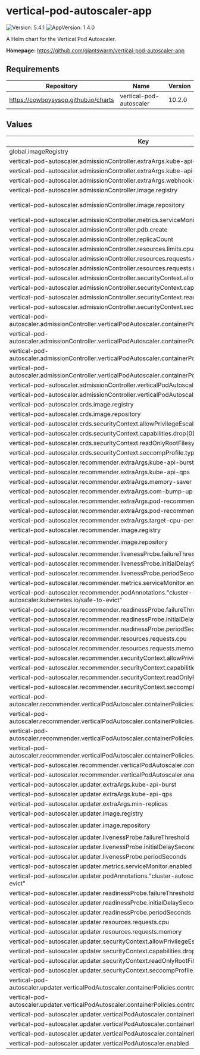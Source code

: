 # vertical-pod-autoscaler-app

![Version: 5.4.1](https://img.shields.io/badge/Version-5.4.1-informational?style=flat-square) ![AppVersion: 1.4.0](https://img.shields.io/badge/AppVersion-1.4.0-informational?style=flat-square)

A Helm chart for the Vertical Pod Autoscaler.

**Homepage:** <https://github.com/giantswarm/vertical-pod-autoscaler-app>

## Requirements

| Repository | Name | Version |
|------------|------|---------|
| https://cowboysysop.github.io/charts | vertical-pod-autoscaler | 10.2.0 |

## Values

| Key | Type | Default | Description |
|-----|------|---------|-------------|
| global.imageRegistry | string | `"gsoci.azurecr.io"` |  |
| vertical-pod-autoscaler.admissionController.extraArgs.kube-api-burst | int | `75` |  |
| vertical-pod-autoscaler.admissionController.extraArgs.kube-api-qps | int | `50` |  |
| vertical-pod-autoscaler.admissionController.extraArgs.webhook-timeout-seconds | int | `5` |  |
| vertical-pod-autoscaler.admissionController.image.registry | string | `""` |  |
| vertical-pod-autoscaler.admissionController.image.repository | string | `"giantswarm/vpa-admission-controller"` |  |
| vertical-pod-autoscaler.admissionController.metrics.serviceMonitor.enabled | bool | `true` |  |
| vertical-pod-autoscaler.admissionController.pdb.create | bool | `true` |  |
| vertical-pod-autoscaler.admissionController.replicaCount | int | `2` |  |
| vertical-pod-autoscaler.admissionController.resources.limits.cpu | string | `"500m"` |  |
| vertical-pod-autoscaler.admissionController.resources.requests.cpu | string | `"250m"` |  |
| vertical-pod-autoscaler.admissionController.resources.requests.memory | string | `"250Mi"` |  |
| vertical-pod-autoscaler.admissionController.securityContext.allowPrivilegeEscalation | bool | `false` |  |
| vertical-pod-autoscaler.admissionController.securityContext.capabilities.drop[0] | string | `"ALL"` |  |
| vertical-pod-autoscaler.admissionController.securityContext.readOnlyRootFilesystem | bool | `true` |  |
| vertical-pod-autoscaler.admissionController.securityContext.seccompProfile.type | string | `"RuntimeDefault"` |  |
| vertical-pod-autoscaler.admissionController.verticalPodAutoscaler.containerPolicies.controlledResources[0] | string | `"cpu"` |  |
| vertical-pod-autoscaler.admissionController.verticalPodAutoscaler.containerPolicies.controlledResources[1] | string | `"memory"` |  |
| vertical-pod-autoscaler.admissionController.verticalPodAutoscaler.containerPolicies.minAllowed.cpu | string | `"250m"` |  |
| vertical-pod-autoscaler.admissionController.verticalPodAutoscaler.containerPolicies.minAllowed.memory | string | `"250Mi"` |  |
| vertical-pod-autoscaler.admissionController.verticalPodAutoscaler.containerPolicies.mode | string | `"Auto"` |  |
| vertical-pod-autoscaler.admissionController.verticalPodAutoscaler.enabled | bool | `false` |  |
| vertical-pod-autoscaler.crds.image.registry | string | `""` |  |
| vertical-pod-autoscaler.crds.image.repository | string | `"giantswarm/kubectl"` |  |
| vertical-pod-autoscaler.crds.securityContext.allowPrivilegeEscalation | bool | `false` |  |
| vertical-pod-autoscaler.crds.securityContext.capabilities.drop[0] | string | `"ALL"` |  |
| vertical-pod-autoscaler.crds.securityContext.readOnlyRootFilesystem | bool | `true` |  |
| vertical-pod-autoscaler.crds.securityContext.seccompProfile.type | string | `"RuntimeDefault"` |  |
| vertical-pod-autoscaler.recommender.extraArgs.kube-api-burst | int | `75` |  |
| vertical-pod-autoscaler.recommender.extraArgs.kube-api-qps | int | `50` |  |
| vertical-pod-autoscaler.recommender.extraArgs.memory-saver | bool | `true` |  |
| vertical-pod-autoscaler.recommender.extraArgs.oom-bump-up-ratio | float | `2` |  |
| vertical-pod-autoscaler.recommender.extraArgs.pod-recommendation-min-cpu-millicores | int | `50` |  |
| vertical-pod-autoscaler.recommender.extraArgs.pod-recommendation-min-memory-mb | int | `250` |  |
| vertical-pod-autoscaler.recommender.extraArgs.target-cpu-percentile | float | `0.95` |  |
| vertical-pod-autoscaler.recommender.image.registry | string | `""` |  |
| vertical-pod-autoscaler.recommender.image.repository | string | `"giantswarm/vpa-recommender"` |  |
| vertical-pod-autoscaler.recommender.livenessProbe.failureThreshold | int | `5` |  |
| vertical-pod-autoscaler.recommender.livenessProbe.initialDelaySeconds | int | `45` |  |
| vertical-pod-autoscaler.recommender.livenessProbe.periodSeconds | int | `15` |  |
| vertical-pod-autoscaler.recommender.metrics.serviceMonitor.enabled | bool | `true` |  |
| vertical-pod-autoscaler.recommender.podAnnotations."cluster-autoscaler.kubernetes.io/safe-to-evict" | string | `"true"` |  |
| vertical-pod-autoscaler.recommender.readinessProbe.failureThreshold | int | `5` |  |
| vertical-pod-autoscaler.recommender.readinessProbe.initialDelaySeconds | int | `30` |  |
| vertical-pod-autoscaler.recommender.readinessProbe.periodSeconds | int | `15` |  |
| vertical-pod-autoscaler.recommender.resources.requests.cpu | string | `"500m"` |  |
| vertical-pod-autoscaler.recommender.resources.requests.memory | string | `"250Mi"` |  |
| vertical-pod-autoscaler.recommender.securityContext.allowPrivilegeEscalation | bool | `false` |  |
| vertical-pod-autoscaler.recommender.securityContext.capabilities.drop[0] | string | `"ALL"` |  |
| vertical-pod-autoscaler.recommender.securityContext.readOnlyRootFilesystem | bool | `true` |  |
| vertical-pod-autoscaler.recommender.securityContext.seccompProfile.type | string | `"RuntimeDefault"` |  |
| vertical-pod-autoscaler.recommender.verticalPodAutoscaler.containerPolicies.controlledResources[0] | string | `"cpu"` |  |
| vertical-pod-autoscaler.recommender.verticalPodAutoscaler.containerPolicies.controlledResources[1] | string | `"memory"` |  |
| vertical-pod-autoscaler.recommender.verticalPodAutoscaler.containerPolicies.minAllowed.cpu | string | `"250m"` |  |
| vertical-pod-autoscaler.recommender.verticalPodAutoscaler.containerPolicies.minAllowed.memory | string | `"250Mi"` |  |
| vertical-pod-autoscaler.recommender.verticalPodAutoscaler.containerPolicies.mode | string | `"Auto"` |  |
| vertical-pod-autoscaler.recommender.verticalPodAutoscaler.enabled | bool | `false` |  |
| vertical-pod-autoscaler.updater.extraArgs.kube-api-burst | int | `75` |  |
| vertical-pod-autoscaler.updater.extraArgs.kube-api-qps | int | `50` |  |
| vertical-pod-autoscaler.updater.extraArgs.min-replicas | int | `1` |  |
| vertical-pod-autoscaler.updater.image.registry | string | `""` |  |
| vertical-pod-autoscaler.updater.image.repository | string | `"giantswarm/vpa-updater"` |  |
| vertical-pod-autoscaler.updater.livenessProbe.failureThreshold | int | `5` |  |
| vertical-pod-autoscaler.updater.livenessProbe.initialDelaySeconds | int | `45` |  |
| vertical-pod-autoscaler.updater.livenessProbe.periodSeconds | int | `15` |  |
| vertical-pod-autoscaler.updater.metrics.serviceMonitor.enabled | bool | `true` |  |
| vertical-pod-autoscaler.updater.podAnnotations."cluster-autoscaler.kubernetes.io/safe-to-evict" | string | `"true"` |  |
| vertical-pod-autoscaler.updater.readinessProbe.failureThreshold | int | `5` |  |
| vertical-pod-autoscaler.updater.readinessProbe.initialDelaySeconds | int | `30` |  |
| vertical-pod-autoscaler.updater.readinessProbe.periodSeconds | int | `15` |  |
| vertical-pod-autoscaler.updater.resources.requests.cpu | string | `"500m"` |  |
| vertical-pod-autoscaler.updater.resources.requests.memory | string | `"250Mi"` |  |
| vertical-pod-autoscaler.updater.securityContext.allowPrivilegeEscalation | bool | `false` |  |
| vertical-pod-autoscaler.updater.securityContext.capabilities.drop[0] | string | `"ALL"` |  |
| vertical-pod-autoscaler.updater.securityContext.readOnlyRootFilesystem | bool | `true` |  |
| vertical-pod-autoscaler.updater.securityContext.seccompProfile.type | string | `"RuntimeDefault"` |  |
| vertical-pod-autoscaler.updater.verticalPodAutoscaler.containerPolicies.controlledResources[0] | string | `"cpu"` |  |
| vertical-pod-autoscaler.updater.verticalPodAutoscaler.containerPolicies.controlledResources[1] | string | `"memory"` |  |
| vertical-pod-autoscaler.updater.verticalPodAutoscaler.containerPolicies.minAllowed.cpu | string | `"250m"` |  |
| vertical-pod-autoscaler.updater.verticalPodAutoscaler.containerPolicies.minAllowed.memory | string | `"250Mi"` |  |
| vertical-pod-autoscaler.updater.verticalPodAutoscaler.containerPolicies.mode | string | `"Auto"` |  |
| vertical-pod-autoscaler.updater.verticalPodAutoscaler.enabled | bool | `false` |  |
